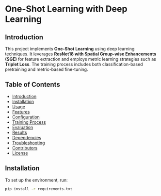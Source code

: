 # One-Shot Learning with Deep Learning

## Introduction
This project implements **One-Shot Learning** using deep learning techniques. It leverages **ResNet18 with Spatial Group-wise Enhancements (SGE)** for feature extraction and employs metric learning strategies such as **Triplet Loss**. The training process includes both classification-based pretraining and metric-based fine-tuning.

## Table of Contents
- [Introduction](#introduction)
- [Installation](#installation)
- [Usage](#usage)
- [Features](#features)
- [Configuration](#configuration)
- [Training Process](#training-process)
- [Evaluation](#evaluation)
- [Results](#results)
- [Dependencies](#dependencies)
- [Troubleshooting](#troubleshooting)
- [Contributors](#contributors)
- [License](#license)

## Installation
To set up the environment, run:

```bash
pip install -r requirements.txt